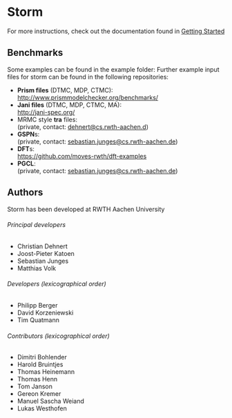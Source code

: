 Storm 
==============================

For more instructions, check out the documentation found in [Getting Started](doc/getting-started.md)


Benchmarks
----------------------------

Some examples can be found in the example folder:
Further example input files for storm can be found in the following repositories:

* **Prism files** (DTMC, MDP, CTMC):  
http://www.prismmodelchecker.org/benchmarks/
* **Jani files** (DTMC, MDP, CTMC, MA):  
http://jani-spec.org/
* MRMC style **tra** files:  
(private, contact: dehnert@cs.rwth-aachen.d)
* **GSPN**s:   
(private, contact: sebastian.junges@cs.rwth-aachen.de)
* **DFT**s:  
https://github.com/moves-rwth/dft-examples
* **PGCL**:  
(private, contact: sebastian.junges@cs.rwth-aachen.de)


Authors
-----------------------------
Storm has been developed at RWTH Aachen University

###### Principal developers
* Christian Dehnert
* Joost-Pieter Katoen
* Sebastian Junges
* Matthias Volk

###### Developers (lexicographical order)
* Philipp Berger
* David Korzeniewski
* Tim Quatmann

###### Contributors (lexicographical order) 
* Dimitri Bohlender
* Harold Bruintjes
* Thomas Heinemann
* Thomas Henn
* Tom Janson
* Gereon Kremer
* Manuel Sascha Weiand
* Lukas Westhofen
